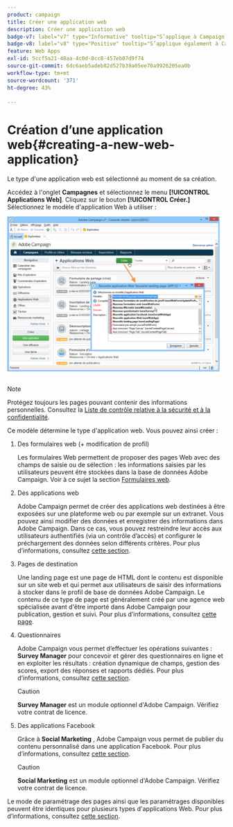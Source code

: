 ```yaml
---
product: campaign
title: Créer une application web
description: Créer une application web
badge-v7: label="v7" type="Informative" tooltip="S’applique à Campaign Classic v7"
badge-v8: label="v8" type="Positive" tooltip="S’applique également à Campaign v8"
feature: Web Apps
exl-id: 5ccf5a21-48aa-4c0d-8cc8-457eb07d9f74
source-git-commit: 6dc6aeb5adeb82d527b39a05ee70a9926205ea0b
workflow-type: tm+mt
source-wordcount: '371'
ht-degree: 43%

---
```


# Création d’une application web{#creating-a-new-web-application}



Le type d&#39;une application web est sélectionné au moment de sa création.

Accédez à l&#39;onglet **Campagnes** et sélectionnez le menu **[!UICONTROL Applications Web]**. Cliquez sur le bouton **[!UICONTROL Créer.]** Sélectionnez le modèle d&#39;application Web à utiliser :

![](assets/webapp_create_from_campaign.png)

>[!NOTE]
>
>Protégez toujours les pages pouvant contenir des informations personnelles. Consultez la [Liste de contrôle relative à la sécurité et à la confidentialité](https://helpx.adobe.com/fr/campaign/kb/acc-security.html#privacy).

Ce modèle détermine le type d&#39;application web. Vous pouvez ainsi créer :

1. Des formulaires web (+ modification de profil)

   Les formulaires Web permettent de proposer des pages Web avec des champs de saisie ou de sélection : les informations saisies par les utilisateurs peuvent être stockées dans la base de données Adobe Campaign. Voir à ce sujet la section [Formulaires web](about-web-forms.md).

1. Des applications web

   Adobe Campaign permet de créer des applications web destinées à être exposées sur une plateforme web ou par exemple sur un extranet. Vous pouvez ainsi modifier des données et enregistrer des informations dans Adobe Campaign. Dans ce cas, vous pouvez restreindre leur accès aux utilisateurs authentifiés (via un contrôle d’accès) et configurer le préchargement des données selon différents critères. Pour plus d’informations, consultez [cette section](about-web-applications.md).

1. Pages de destination

   Une landing page est une page de HTML dont le contenu est disponible sur un site web et qui permet aux utilisateurs de saisir des informations à stocker dans le profil de base de données Adobe Campaign. Le contenu de ce type de page est généralement créé par une agence web spécialisée avant d&#39;être importé dans Adobe Campaign pour publication, gestion et suivi. Pour plus d’informations, consultez [cette page](creating-a-landing-page.md).

1. Questionnaires

   Adobe Campaign vous permet d’effectuer les opérations suivantes : **Survey Manager** pour concevoir et gérer des questionnaires en ligne et en exploiter les résultats : création dynamique de champs, gestion des scores, export des réponses et rapports dédiés. Pour plus d’informations, consultez [cette section](../../surveys/using/about-surveys.md).

   >[!CAUTION]
   >
   >**Survey Manager** est un module optionnel d&#39;Adobe Campaign. Vérifiez votre contrat de licence.

1. Des applications Facebook

   Grâce à **Social Marketing** , Adobe Campaign vous permet de publier du contenu personnalisé dans une application Facebook. Pour plus d’informations, consultez [cette section](../../social/using/about-social-marketing.md).

   >[!CAUTION]
   >
   >**Social Marketing** est un module optionnel d&#39;Adobe Campaign. Vérifiez votre contrat de licence.

Le mode de paramétrage des pages ainsi que les paramétrages disponibles peuvent être identiques pour plusieurs types d&#39;applications Web. Pour plus d’informations, consultez [cette section](about-web-forms.md).
